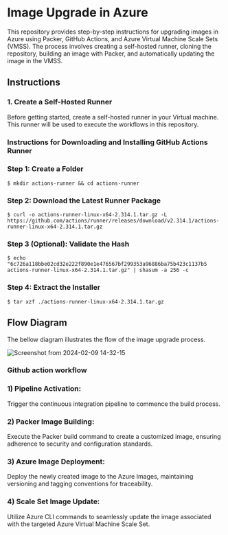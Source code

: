 # Image Upgrade in Azure

This repository provides step-by-step instructions for upgrading images in Azure using Packer, GitHub Actions, and Azure Virtual Machine Scale Sets (VMSS). The process involves creating a self-hosted runner, cloning the repository, building an image with Packer, and automatically updating the image in the VMSS.

## Instructions

### 1. Create a Self-Hosted Runner
Before getting started, create a self-hosted runner in your Virtual machine. This runner will be used to execute the workflows in this repository.

### Instructions for Downloading and Installing GitHub Actions Runner
### Step 1: Create a Folder

```$ mkdir actions-runner && cd actions-runner```
### Step 2: Download the Latest Runner Package

```$ curl -o actions-runner-linux-x64-2.314.1.tar.gz -L https://github.com/actions/runner/releases/download/v2.314.1/actions-runner-linux-x64-2.314.1.tar.gz```
### Step 3 (Optional): Validate the Hash

```$ echo "6c726a118bbe02cd32e222f890e1e476567bf299353a96886ba75b423c1137b5  actions-runner-linux-x64-2.314.1.tar.gz" | shasum -a 256 -c```
### Step 4: Extract the Installer

```$ tar xzf ./actions-runner-linux-x64-2.314.1.tar.gz```


## Flow Diagram

The bellow diagram illustrates the flow of the image upgrade process.



![Screenshot from 2024-02-09 14-32-15](https://github.com/OsandaDhananjaya/PackerImageBuild/assets/101936340/7a430efc-e728-4f22-94c1-26309876ecdf)

### Github action workflow

### 1) Pipeline Activation:
Trigger the continuous integration pipeline to commence the build process.

### 2) Packer Image Building:

Execute the Packer build command to create a customized image, ensuring adherence to security and configuration standards.

### 3) Azure Image Deployment:

Deploy the newly created image to the Azure Images, maintaining versioning and tagging conventions for traceability.

### 4) Scale Set Image Update:

Utilize Azure CLI commands to seamlessly update the image associated with the targeted Azure Virtual Machine Scale Set.

